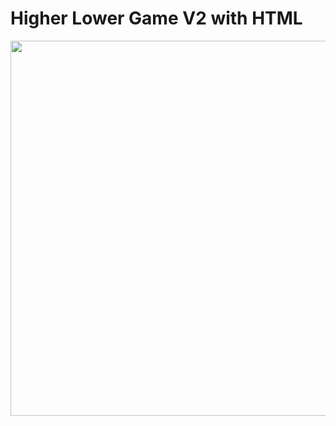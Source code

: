 # Higher Lower Game V2 with HTML

<img src= 'https://user-images.githubusercontent.com/65078610/111022737-a1876600-83fa-11eb-8352-85df97470cb2.gif' width="600">